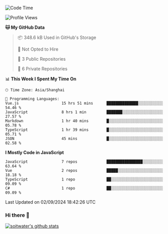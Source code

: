 <!--START_SECTION:waka-->
![Code Time](http://img.shields.io/badge/Code%20Time-3%2C940%20hrs%2048%20mins-blue)

![Profile Views](http://img.shields.io/badge/Profile%20Views-0-blue)

**🐱 My GitHub Data** 

> 📦 348.6 kB Used in GitHub's Storage 
 > 
> 🚫 Not Opted to Hire
 > 
> 📜 3 Public Repositories 
 > 
> 🔑 6 Private Repositories 
 > 
📊 **This Week I Spent My Time On** 

```text
🕑︎ Time Zone: Asia/Shanghai

💬 Programming Languages: 
Vue.js                   15 hrs 51 mins      ██████████████░░░░░░░░░░░   54.46 % 
JavaScript               8 hrs 1 min         ███████░░░░░░░░░░░░░░░░░░   27.57 % 
Markdown                 1 hr 40 mins        █░░░░░░░░░░░░░░░░░░░░░░░░   05.78 % 
TypeScript               1 hr 39 mins        █░░░░░░░░░░░░░░░░░░░░░░░░   05.71 % 
JSON                     45 mins             █░░░░░░░░░░░░░░░░░░░░░░░░   02.58 % 
```

**I Mostly Code in JavaScript** 

```text
JavaScript               7 repos             ████████████████░░░░░░░░░   63.64 % 
Vue                      2 repos             █████░░░░░░░░░░░░░░░░░░░░   18.18 % 
TypeScript               1 repo              ██░░░░░░░░░░░░░░░░░░░░░░░   09.09 % 
C#                       1 repo              ██░░░░░░░░░░░░░░░░░░░░░░░   09.09 % 
```




 Last Updated on 02/09/2024 18:42:26 UTC
<!--END_SECTION:waka-->

### Hi there 👋
[![soitwater's github stats](https://github-readme-stats.vercel.app/api?username=soitwater)](https://github.com/soitwater/github-readme-stats)
